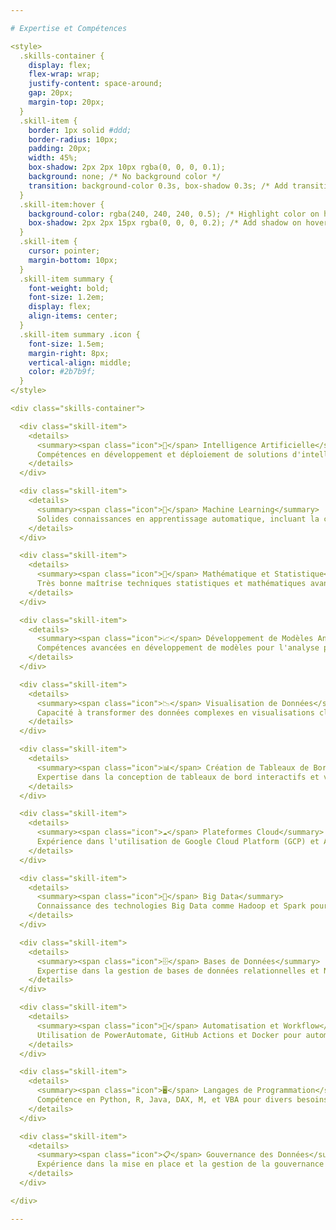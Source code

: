 ```yaml
---

# Expertise et Compétences

<style>
  .skills-container {
    display: flex;
    flex-wrap: wrap;
    justify-content: space-around;
    gap: 20px;
    margin-top: 20px;
  }
  .skill-item {
    border: 1px solid #ddd;
    border-radius: 10px;
    padding: 20px;
    width: 45%;
    box-shadow: 2px 2px 10px rgba(0, 0, 0, 0.1);
    background: none; /* No background color */
    transition: background-color 0.3s, box-shadow 0.3s; /* Add transition for smooth hover effect */
  }
  .skill-item:hover {
    background-color: rgba(240, 240, 240, 0.5); /* Highlight color on hover with transparency */
    box-shadow: 2px 2px 15px rgba(0, 0, 0, 0.2); /* Add shadow on hover */
  }
  .skill-item {
    cursor: pointer;
    margin-bottom: 10px;
  }
  .skill-item summary {
    font-weight: bold;
    font-size: 1.2em;
    display: flex;
    align-items: center;
  }
  .skill-item summary .icon {
    font-size: 1.5em;
    margin-right: 8px;
    vertical-align: middle;
    color: #2b7b9f;
  }
</style>

<div class="skills-container">

  <div class="skill-item">
    <details>
      <summary><span class="icon">🧠</span> Intelligence Artificielle</summary>
      Compétences en développement et déploiement de solutions d'intelligence artificielle, y compris les réseaux neuronaux, le traitement du langage naturel et la vision par ordinateur.
    </details>
  </div>

  <div class="skill-item">
    <details>
      <summary><span class="icon">🤖</span> Machine Learning</summary>
      Solides connaissances en apprentissage automatique, incluant la création et l'optimisation de modèles à l'aide de Scikit-learn, Keras, et autres frameworks.
    </details>
  </div>

  <div class="skill-item">
    <details>
      <summary><span class="icon">📐</span> Mathématique et Statistique</summary>
      Très bonne maîtrise techniques statistiques et mathématiques avancées pour l'analyse des données, y compris les tests hypothèses, la régression, et les modèles probabilistes.
    </details>
  </div>

  <div class="skill-item">
    <details>
      <summary><span class="icon">📈</span> Développement de Modèles Analytiques</summary>
      Compétences avancées en développement de modèles pour l'analyse prédictive et descriptive, facilitant la prise de décision basée sur les données.
    </details>
  </div>

  <div class="skill-item">
    <details>
      <summary><span class="icon">📉</span> Visualisation de Données</summary>
      Capacité à transformer des données complexes en visualisations claires et informatives avec des outils tels que Matplotlib et Seaborn.
    </details>
  </div>

  <div class="skill-item">
    <details>
      <summary><span class="icon">📊</span> Création de Tableaux de Bord Interactifs</summary>
      Expertise dans la conception de tableaux de bord interactifs et visuellement attrayants avec Power BI pour des analyses en temps réel.
    </details>
  </div>

  <div class="skill-item">
    <details>
      <summary><span class="icon">☁️</span> Plateformes Cloud</summary>
      Expérience dans l'utilisation de Google Cloud Platform (GCP) et Azure pour le stockage et le traitement des données à grande échelle.
    </details>
  </div>

  <div class="skill-item">
    <details>
      <summary><span class="icon">💽</span> Big Data</summary>
      Connaissance des technologies Big Data comme Hadoop et Spark pour gérer et analyser des volumes importants de données.
    </details>
  </div>

  <div class="skill-item">
    <details>
      <summary><span class="icon">🗄️</span> Bases de Données</summary>
      Expertise dans la gestion de bases de données relationnelles et NoSQL, y compris Oracle, MySQL et MongoDB.
    </details>
  </div>

  <div class="skill-item">
    <details>
      <summary><span class="icon">🔄</span> Automatisation et Workflow</summary>
      Utilisation de PowerAutomate, GitHub Actions et Docker pour automatiser les workflows et améliorer l'intégration continue et le déploiement continu (CI/CD).
    </details>
  </div>

  <div class="skill-item">
    <details>
      <summary><span class="icon">🖥️</span> Langages de Programmation</summary>
      Compétence en Python, R, Java, DAX, M, et VBA pour divers besoins de programmation et d'analyse de données.
    </details>
  </div>

  <div class="skill-item">
    <details>
      <summary><span class="icon">📋</span> Gouvernance des Données</summary>
      Expérience dans la mise en place et la gestion de la gouvernance des données, y compris les politiques de qualité des données, la sécurité et la conformité.
    </details>
  </div>

</div>

---
```

